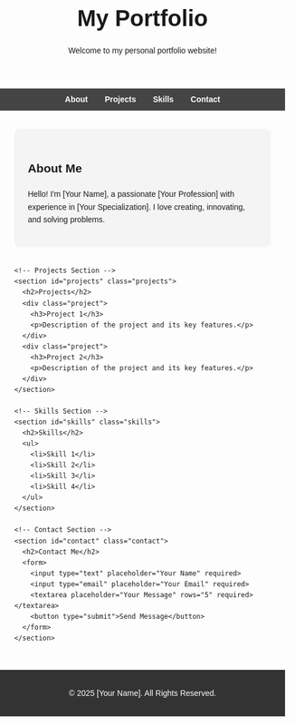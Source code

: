 <!DOCTYPE html>
<html lang="en">
<head>
  <meta charset="UTF-8">
  <meta name="viewport" content="width=device-width, initial-scale=1.0">
  <title>Portfolio</title>
  <style>
    body {
      font-family: Arial, sans-serif;
      margin: 0;
      padding: 0;
      line-height: 1.6;
    }

    header {
      background: #333;
      color: #fff;
      padding: 1rem 0;
      text-align: center;
    }

    header h1 {
      margin: 0;
      font-size: 2.5rem;
    }

    nav {
      display: flex;
      justify-content: center;
      background: #444;
      padding: 0.5rem 0;
    }

    nav a {
      color: #fff;
      text-decoration: none;
      margin: 0 15px;
      font-weight: bold;
    }

    nav a:hover {
      color: #f0a500;
    }

    .container {
      width: 90%;
      max-width: 1200px;
      margin: 0 auto;
      padding: 2rem 0;
    }

    section {
      margin-bottom: 2rem;
    }

    .about, .projects, .skills {
      background: #f4f4f4;
      padding: 1.5rem;
      border-radius: 10px;
    }

    .projects .project {
      margin-bottom: 1rem;
    }

    .skills ul {
      list-style-type: none;
      padding: 0;
    }

    .skills li {
      display: inline-block;
      margin: 0.5rem;
      background: #ddd;
      padding: 0.5rem 1rem;
      border-radius: 5px;
    }

    .contact form {
      display: flex;
      flex-direction: column;
      gap: 1rem;
    }

    .contact input, .contact textarea {
      width: 100%;
      padding: 0.5rem;
      border: 1px solid #ccc;
      border-radius: 5px;
    }

    .contact button {
      background: #333;
      color: #fff;
      border: none;
      padding: 0.7rem;
      cursor: pointer;
      font-size: 1rem;
      border-radius: 5px;
    }

    .contact button:hover {
      background: #f0a500;
    }

    footer {
      background: #333;
      color: #fff;
      text-align: center;
      padding: 1rem 0;
    }

    @media (max-width: 768px) {
      nav {
        flex-direction: column;
      }

      nav a {
        margin: 10px 0;
      }
    }
  </style>
</head>
<body>
  <header>
    <h1>My Portfolio</h1>
    <p>Welcome to my personal portfolio website!</p>
  </header>

  <nav>
    <a href="#about">About</a>
    <a href="#projects">Projects</a>
    <a href="#skills">Skills</a>
    <a href="#contact">Contact</a>
  </nav>

  <div class="container">
    <!-- About Section -->
    <section id="about" class="about">
      <h2>About Me</h2>
      <p>Hello! I'm [Your Name], a passionate [Your Profession] with experience in [Your Specialization]. I love creating, innovating, and solving problems.</p>
    </section>

    <!-- Projects Section -->
    <section id="projects" class="projects">
      <h2>Projects</h2>
      <div class="project">
        <h3>Project 1</h3>
        <p>Description of the project and its key features.</p>
      </div>
      <div class="project">
        <h3>Project 2</h3>
        <p>Description of the project and its key features.</p>
      </div>
    </section>

    <!-- Skills Section -->
    <section id="skills" class="skills">
      <h2>Skills</h2>
      <ul>
        <li>Skill 1</li>
        <li>Skill 2</li>
        <li>Skill 3</li>
        <li>Skill 4</li>
      </ul>
    </section>

    <!-- Contact Section -->
    <section id="contact" class="contact">
      <h2>Contact Me</h2>
      <form>
        <input type="text" placeholder="Your Name" required>
        <input type="email" placeholder="Your Email" required>
        <textarea placeholder="Your Message" rows="5" required></textarea>
        <button type="submit">Send Message</button>
      </form>
    </section>
  </div>

  <footer>
    <p>&copy; 2025 [Your Name]. All Rights Reserved.</p>
  </footer>
</body>
</html>
